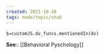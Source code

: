 ```yaml
---
created: 2021-10-18
tags: node/topic/stub
---
```

`$=customJS.dv_funcs.mentionedIn(dv)`

**See**:: [[Behavioral Pyschology]]